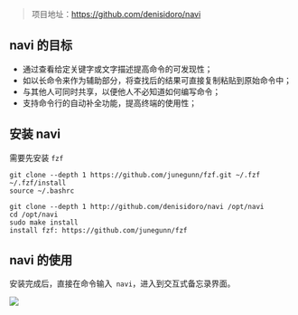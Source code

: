 > 项目地址：https://github.com/denisidoro/navi

## navi 的目标

- 通过查看给定关键字或文字描述提高命令的可发现性；
- 如以长命令来作为辅助部分，将查找后的结果可直接复制粘贴到原始命令中；
- 与其他人可同时共享，以便他人不必知道如何编写命令；
- 支持命令行的自动补全功能，提高终端的使用性；

## 安装 navi

需要先安装 `fzf`

```shell
git clone --depth 1 https://github.com/junegunn/fzf.git ~/.fzf
~/.fzf/install
source ~/.bashrc
```

```shell
git clone --depth 1 http://github.com/denisidoro/navi /opt/navi
cd /opt/navi
sudo make install
install fzf: https://github.com/junegunn/fzf
```

## navi 的使用

安装完成后，直接在命令输入` navi`，进入到交互式备忘录界面。

![](https://pic3.superbed.cn/item/5dfda1e376085c3289a04117.jpg)





